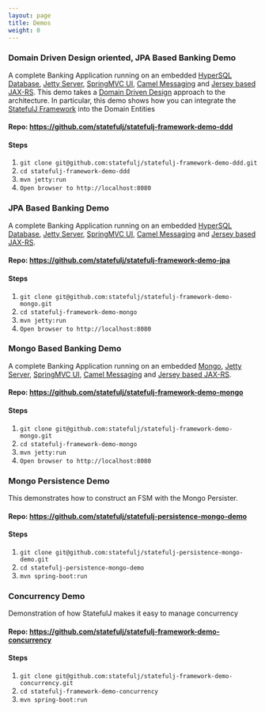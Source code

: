```yaml
---
layout: page
title: Demos
weight: 0
---
```


### Domain Driven Design oriented, JPA Based Banking Demo

A complete Banking Application running on an embedded [HyperSQL Database](http://hsqldb.org/), [Jetty Server](http://www.eclipse.org/jetty/), [SpringMVC UI](http://projects.spring.io/spring-framework/), [Camel Messaging](http://camel.apache.org/) and [Jersey based JAX-RS](https://jersey.java.net/).  This demo takes a [Domain Driven Design](http://en.wikipedia.org/wiki/Domain-driven_design) approach to the architecture.  In particular, this demo shows how you can integrate the [StatefulJ Framework](/framework) into the Domain Entities

#### Repo: https://github.com/statefulj/statefulj-framework-demo-ddd

#### Steps

1. `git clone git@github.com:statefulj/statefulj-framework-demo-ddd.git`
1. `cd statefulj-framework-demo-ddd`
1. `mvn jetty:run`
1. `Open browser to http://localhost:8080`

### JPA Based Banking Demo

A complete Banking Application running on an embedded [HyperSQL Database](http://hsqldb.org/), [Jetty Server](http://www.eclipse.org/jetty/), [SpringMVC UI](http://projects.spring.io/spring-framework/), [Camel Messaging](http://camel.apache.org/) and [Jersey based JAX-RS](https://jersey.java.net/).

#### Repo: https://github.com/statefulj/statefulj-framework-demo-jpa

#### Steps

1. `git clone git@github.com:statefulj/statefulj-framework-demo-mongo.git`
1. `cd statefulj-framework-demo-mongo`
1. `mvn jetty:run`
1. `Open browser to http://localhost:8080`

### Mongo Based Banking Demo

A complete Banking Application running on an 
embedded [Mongo](http://www.mongodb.org/), [Jetty Server](http://www.eclipse.org/jetty/), [SpringMVC UI](http://projects.spring.io/spring-framework/), [Camel Messaging](http://camel.apache.org/) and [Jersey based JAX-RS](https://jersey.java.net/).

#### Repo: https://github.com/statefulj/statefulj-framework-demo-mongo

#### Steps

1. `git clone git@github.com:statefulj/statefulj-framework-demo-mongo.git`
1. `cd statefulj-framework-demo-mongo`
1. `mvn jetty:run`
1. `Open browser to http://localhost:8080`

### Mongo Persistence Demo

This demonstrates how to construct an FSM with the Mongo Persister.

#### Repo: https://github.com/statefulj/statefulj-persistence-mongo-demo

#### Steps

1. `git clone git@github.com:statefulj/statefulj-persistence-mongo-demo.git`
1. `cd statefulj-persistence-mongo-demo`
1. `mvn spring-boot:run`

### Concurrency Demo

Demonstration of how StatefulJ makes it easy to manage concurrency

#### Repo: https://github.com/statefulj/statefulj-framework-demo-concurrency

#### Steps

1. `git clone git@github.com:statefulj/statefulj-framework-demo-concurrency.git`
1. `cd statefulj-framework-demo-concurrency`
1. `mvn spring-boot:run`